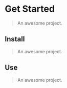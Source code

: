 # Get Started

> An awesome project.

## Install

> An awesome project.

## Use

> An awesome project.